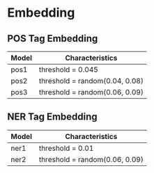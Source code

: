 # Embedding

## POS Tag Embedding

Model | Characteristics
--- | --- |
pos1 | threshold = 0.045
pos2 | threshold = random(0.04, 0.08)
pos3 | threshold = random(0.06, 0.09)


## NER Tag Embedding

Model | Characteristics
--- | --- |
ner1 | threshold = 0.01
ner2 | threshold = random(0.06, 0.09)
